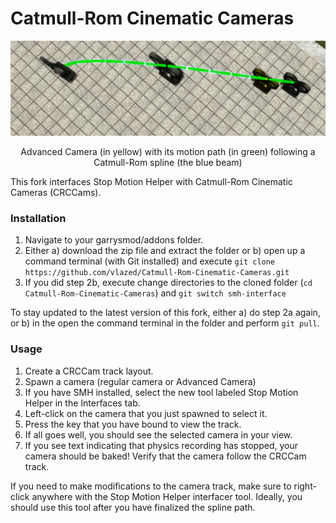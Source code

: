 # Catmull-Rom Cinematic Cameras

<p align="center">
  <img src="./media/crc-smh-preview.png" alt="animated">
</p>
<p align="center">
  Advanced Camera (in yellow) with its motion path (in green) following a Catmull-Rom spline (the blue beam)
</p>

This fork interfaces Stop Motion Helper with Catmull-Rom Cinematic Cameras (CRCCams).

### Installation
1. Navigate to your garrysmod/addons folder.
2. Either a) download the zip file and extract the folder or b) open up a command terminal (with Git installed) and execute `git clone https://github.com/vlazed/Catmull-Rom-Cinematic-Cameras.git`
3. If you did step 2b, execute change directories to the cloned folder (`cd Catmull-Rom-Cinematic-Cameras`) and `git switch smh-interface`

To stay updated to the latest version of this fork, either a) do step 2a again, or b) in the open the command terminal in the folder and perform `git pull`.

### Usage
1. Create a CRCCam track layout.
2. Spawn a camera (regular camera or Advanced Camera)
3. If you have SMH installed, select the new tool labeled Stop Motion Helper in the Interfaces tab.
4. Left-click on the camera that you just spawned to select it.
5. Press the key that you have bound to view the track.
6. If all goes well, you should see the selected camera in your view.
7. If you see text indicating that physics recording has stopped, your camera should be baked! Verify that the camera follow the CRCCam track.

If you need to make modifications to the camera track, make sure to right-click anywhere with the Stop Motion Helper interfacer tool. Ideally, you should use this tool after you have finalized the spline path.
